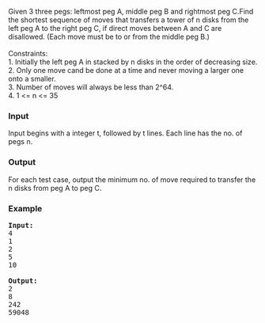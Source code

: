 <p>Given 3 three pegs: leftmost peg A, middle peg B and rightmost peg C.Find the shortest sequence of moves that transfers a tower of n disks from the left peg A to the right peg C, if direct moves between A and C are disallowed. (Each move must be to or from the middle peg B.)<br><br> Constraints:<br> 1. Initially the left peg A in stacked by n disks in the order of decreasing size.<br> 2. Only one move cand be done at a time and never moving a larger one onto a smaller.<br> 3. Number of moves will always be less than 2^64.<br>4. 1 &lt;= n &lt;= 35</p>
<h3>Input</h3>
<p>Input begins with a integer t, followed by t lines. Each line has the no. of pegs n.</p>
<h3>Output</h3>
<p>For each test case, output the minimum no. of move required to transfer the n disks from peg A to peg C.</p>
<h3>Example</h3>
<pre><strong>Input:</strong><br>4<br>1<br>2<br>5<br>10<br><br><strong>Output:</strong><br>2<br>8<br>242<br>59048<br></pre>